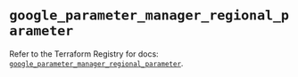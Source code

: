 # `google_parameter_manager_regional_parameter`

Refer to the Terraform Registry for docs: [`google_parameter_manager_regional_parameter`](https://registry.terraform.io/providers/hashicorp/google-beta/6.34.0/docs/resources/google_parameter_manager_regional_parameter).
